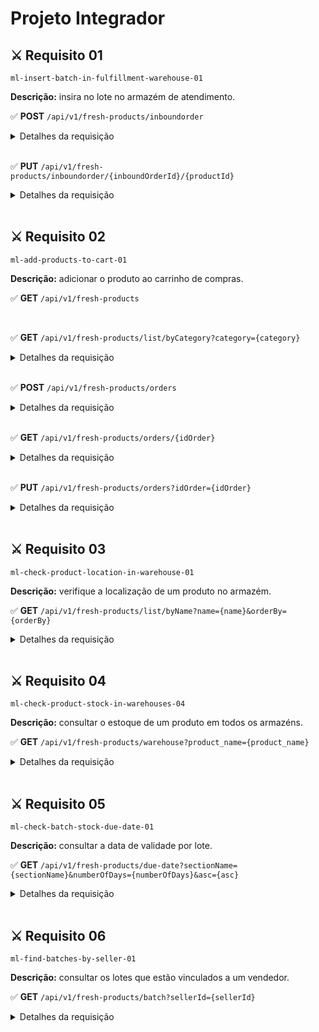 # Projeto Integrador

## ⚔️ Requisito 01

`ml-insert-batch-in-fulfillment-warehouse-01`

**Descrição:** insira no lote no armazém de atendimento.

✅ **POST** `/api/v1/fresh-products/inboundorder`

<details>
  <summary>Detalhes da requisição</summary>

  Request Header
  ```json
  {
    "agentId": "Long"
  }
  ```
  
  Request Body:
  ```json
  {
    "sectionId": "Long",
    "warehouseId": "Long",
    "sellerId": "Long",
    "batchStock": {
      "products": [
        {
          "name": "String",
          "currentTemperature": "Double",
          "minimalTemperature": "Double",
          "quantity": "Integer",
          "dueDate": "LocalDate",
          "category": "CONGELADO, REFRIGERADO ou FRESCO",
          "price": "Double"
        }
      ]
    }
  }
  ```
</details>

<br>

✅ **PUT** `/api/v1/fresh-products/inboundorder/{inboundOrderId}/{productId}`

<details>
  <summary>Detalhes da requisição</summary>

  Path Variable
  ```json
  {
    "inboundOrderId": "Long",
    "productId": "Long"
  } 
  ```

  Request Body:
  ```json
  {        
    "name": "String",
    "currentTemperature": "Double",
    "minimalTemperature": "Double",
    "quantity": "Integer",
    "dueDate": "LocalDate",
    "category": "CONGELADO, REFRIGERADO ou FRESCO",
    "price": "Double"        
  }
  ```
</details>

<br>

## ⚔️ Requisito 02

`ml-add-products-to-cart-01`

**Descrição:** adicionar o produto ao carrinho de compras.

✅ **GET** `/api/v1/fresh-products`

<br>

✅ **GET** `/api/v1/fresh-products/list/byCategory?category={category}`

<details>
  <summary>Detalhes da requisição</summary>
  
  Request Params
  ```json
  {
    "category": "CONGELADO, REFRIGERADO ou FRESCO"
  } 
  ```
</details>

<br>

✅ **POST** `/api/v1/fresh-products/orders`

<details>
  <summary>Detalhes da requisição</summary>

  Request Body
  ```json
  {
    "buyerId": "Long",
    "date": "LocalDate",
    "products": [
      {
        "productId": "Long",
        "quantity": "Integer"
      }
    ]
  } 
  ```
</details>

<br>

✅ **GET** `/api/v1/fresh-products/orders/{idOrder}`

<details>
  <summary>Detalhes da requisição</summary>

  Path Variable
  ```json
  {
    "idOrder": "Long"
  } 
  ```
</details>

<br>

✅ **PUT** `/api/v1/fresh-products/orders?idOrder={idOrder}`

<details>
  <summary>Detalhes da requisição</summary>

  Request Param
  ```json
  {
    "idOrder": "Long"
  } 
  ```

  Request Body
  ```json
  {
    "buyerId": "Long",
    "date": "LocalDate",
    "products": [
      {
        "productId": "Long",
        "quantity": "Integer"
      }
    ]
  } 
  ```
</details>

<br>

## ⚔️ Requisito 03

`ml-check-product-location-in-warehouse-01`

**Descrição:** verifique a localização de um produto no armazém.

✅ **GET** `/api/v1/fresh-products/list/byName?name={name}&orderBy={orderBy}`

<details>
  <summary>Detalhes da requisição</summary>

  Request Param
  ```json
  {
    "name": "String",
    "orderBy": "L, C ou F"
  } 
  ```
</details>
    
<br>

## ⚔️ Requisito 04

`ml-check-product-stock-in-warehouses-04`

**Descrição:** consultar o estoque de um produto em todos os armazéns.

✅ **GET** `/api/v1/fresh-products/warehouse?product_name={product_name}`

<details>
  <summary>Detalhes da requisição</summary>

  Request Param
  ```json
  {
    "product_name": "String"
  } 
  ```
</details>

<br>

## ⚔️ Requisito 05

`ml-check-batch-stock-due-date-01`

**Descrição:** consultar a data de validade por lote.

✅ **GET** `/api/v1/fresh-products/due-date?sectionName={sectionName}&numberOfDays={numberOfDays}&asc={asc}`

<details>
  <summary>Detalhes da requisição</summary>

  Request Param
  ```json
  {
    "sectioName": "CONGELADO, REFRIGERADO ou FRESCO",
    "numberOfDays": "Integer",
    "asc": "true ou false"
  } 
  ```
</details>

<br>

## ⚔️ Requisito 06

`ml-find-batches-by-seller-01`

**Descrição:** consultar os lotes que estão vinculados a um vendedor.

✅ **GET** `/api/v1/fresh-products/batch?sellerId={sellerId}`

<details>
  <summary>Detalhes da requisição</summary>
  
  Request Header
  ```json
  {
      "agentId": "Long"
  } 
  ```
        
  Request Param
  ```json
  {
    "sellerId": "Long"
  } 
  ```
</details>

<br>

